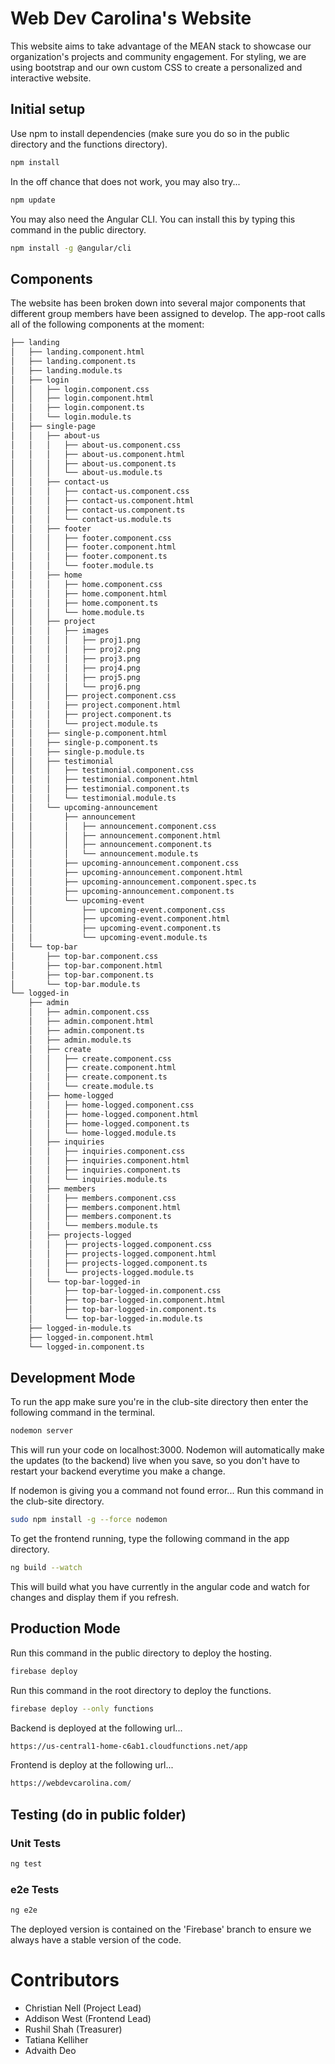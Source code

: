 # Web Dev Carolina's Website

This website aims to take advantage of the MEAN stack to showcase our organization's projects and community engagement. For styling, we are using bootstrap and our own custom CSS to create a personalized and interactive website.

## Initial setup
Use npm to install dependencies (make sure you do so in the public directory and the functions directory). 
```bash
npm install
```
In the off chance that does not work, you may also try...
```bash
npm update
```
You may also need the Angular CLI. You can install this by typing this command in the public directory.
```bash
npm install -g @angular/cli
```
## Components
The website has been broken down into several major components that different group members have been assigned to develop. The app-root calls all of the following components at the moment:  
```bash
├── landing
│   ├── landing.component.html
│   ├── landing.component.ts
│   ├── landing.module.ts
│   ├── login
│   │   ├── login.component.css
│   │   ├── login.component.html
│   │   ├── login.component.ts
│   │   └── login.module.ts
│   ├── single-page
│   │   ├── about-us
│   │   │   ├── about-us.component.css
│   │   │   ├── about-us.component.html
│   │   │   ├── about-us.component.ts
│   │   │   └── about-us.module.ts
│   │   ├── contact-us
│   │   │   ├── contact-us.component.css
│   │   │   ├── contact-us.component.html
│   │   │   ├── contact-us.component.ts
│   │   │   └── contact-us.module.ts
│   │   ├── footer
│   │   │   ├── footer.component.css
│   │   │   ├── footer.component.html
│   │   │   ├── footer.component.ts
│   │   │   └── footer.module.ts
│   │   ├── home
│   │   │   ├── home.component.css
│   │   │   ├── home.component.html
│   │   │   ├── home.component.ts
│   │   │   └── home.module.ts
│   │   ├── project
│   │   │   ├── images
│   │   │   │   ├── proj1.png
│   │   │   │   ├── proj2.png
│   │   │   │   ├── proj3.png
│   │   │   │   ├── proj4.png
│   │   │   │   ├── proj5.png
│   │   │   │   └── proj6.png
│   │   │   ├── project.component.css
│   │   │   ├── project.component.html
│   │   │   ├── project.component.ts
│   │   │   └── project.module.ts
│   │   ├── single-p.component.html
│   │   ├── single-p.component.ts
│   │   ├── single-p.module.ts
│   │   ├── testimonial
│   │   │   ├── testimonial.component.css
│   │   │   ├── testimonial.component.html
│   │   │   ├── testimonial.component.ts
│   │   │   └── testimonial.module.ts
│   │   └── upcoming-announcement
│   │       ├── announcement
│   │       │   ├── announcement.component.css
│   │       │   ├── announcement.component.html
│   │       │   ├── announcement.component.ts
│   │       │   └── announcement.module.ts
│   │       ├── upcoming-announcement.component.css
│   │       ├── upcoming-announcement.component.html
│   │       ├── upcoming-announcement.component.spec.ts
│   │       ├── upcoming-announcement.component.ts
│   │       └── upcoming-event
│   │           ├── upcoming-event.component.css
│   │           ├── upcoming-event.component.html
│   │           ├── upcoming-event.component.ts
│   │           └── upcoming-event.module.ts
│   └── top-bar
│       ├── top-bar.component.css
│       ├── top-bar.component.html
│       ├── top-bar.component.ts
│       └── top-bar.module.ts
└── logged-in
    ├── admin
    │   ├── admin.component.css
    │   ├── admin.component.html
    │   ├── admin.component.ts
    │   ├── admin.module.ts
    │   ├── create
    │   │   ├── create.component.css
    │   │   ├── create.component.html
    │   │   ├── create.component.ts
    │   │   └── create.module.ts
    │   ├── home-logged
    │   │   ├── home-logged.component.css
    │   │   ├── home-logged.component.html
    │   │   ├── home-logged.component.ts
    │   │   └── home-logged.module.ts
    │   ├── inquiries
    │   │   ├── inquiries.component.css
    │   │   ├── inquiries.component.html
    │   │   ├── inquiries.component.ts
    │   │   └── inquiries.module.ts
    │   ├── members
    │   │   ├── members.component.css
    │   │   ├── members.component.html
    │   │   ├── members.component.ts
    │   │   └── members.module.ts
    │   ├── projects-logged
    │   │   ├── projects-logged.component.css
    │   │   ├── projects-logged.component.html
    │   │   ├── projects-logged.component.ts
    │   │   └── projects-logged.module.ts
    │   └── top-bar-logged-in
    │       ├── top-bar-logged-in.component.css
    │       ├── top-bar-logged-in.component.html
    │       ├── top-bar-logged-in.component.ts
    │       └── top-bar-logged-in.module.ts
    ├── logged-in-module.ts
    ├── logged-in.component.html
    └── logged-in.component.ts
```
## Development Mode
To run the app make sure you're in the club-site directory then enter the following command in the terminal.
```bash
nodemon server
```
This will run your code on localhost:3000.
Nodemon will automatically make the updates (to the backend) live when you save, so you don't have to restart your backend everytime you make a change.

If nodemon is giving you a command not found error... Run this command in the club-site directory.
```bash
sudo npm install -g --force nodemon
```

To get the frontend running, type the following command in the app directory.
```bash
ng build --watch
```
This will build what you have currently in the angular code and watch for changes and display them if you refresh.  

## Production Mode
Run this command in the public directory to deploy the hosting.
```bash
firebase deploy
```
Run this command in the root directory to deploy the functions.
```bash
firebase deploy --only functions
```
Backend is deployed at the following url...
```bash
https://us-central1-home-c6ab1.cloudfunctions.net/app
```
Frontend is deploy at the following url...
```bash
https://webdevcarolina.com/
```

## Testing (do in public folder)

### Unit Tests
```bash
ng test
```

### e2e Tests
```bash
ng e2e
```

The deployed version is contained on the 'Firebase' branch to ensure we always have a stable version of the code.
# Contributors

- Christian Nell (Project Lead)
- Addison West (Frontend Lead)  
- Rushil Shah (Treasurer)
- Tatiana Kelliher 
- Advaith Deo
